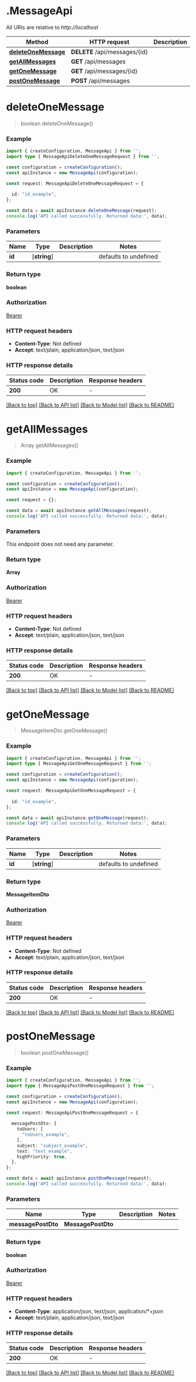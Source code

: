 # .MessageApi

All URIs are relative to *http://localhost*

Method | HTTP request | Description
------------- | ------------- | -------------
[**deleteOneMessage**](MessageApi.md#deleteOneMessage) | **DELETE** /api/messages/{id} | 
[**getAllMessages**](MessageApi.md#getAllMessages) | **GET** /api/messages | 
[**getOneMessage**](MessageApi.md#getOneMessage) | **GET** /api/messages/{id} | 
[**postOneMessage**](MessageApi.md#postOneMessage) | **POST** /api/messages | 


# **deleteOneMessage**
> boolean deleteOneMessage()


### Example


```typescript
import { createConfiguration, MessageApi } from '';
import type { MessageApiDeleteOneMessageRequest } from '';

const configuration = createConfiguration();
const apiInstance = new MessageApi(configuration);

const request: MessageApiDeleteOneMessageRequest = {
  
  id: "id_example",
};

const data = await apiInstance.deleteOneMessage(request);
console.log('API called successfully. Returned data:', data);
```


### Parameters

Name | Type | Description  | Notes
------------- | ------------- | ------------- | -------------
 **id** | [**string**] |  | defaults to undefined


### Return type

**boolean**

### Authorization

[Bearer](README.md#Bearer)

### HTTP request headers

 - **Content-Type**: Not defined
 - **Accept**: text/plain, application/json, text/json


### HTTP response details
| Status code | Description | Response headers |
|-------------|-------------|------------------|
**200** | OK |  -  |

[[Back to top]](#) [[Back to API list]](README.md#documentation-for-api-endpoints) [[Back to Model list]](README.md#documentation-for-models) [[Back to README]](README.md)

# **getAllMessages**
> Array<MessageItemDto> getAllMessages()


### Example


```typescript
import { createConfiguration, MessageApi } from '';

const configuration = createConfiguration();
const apiInstance = new MessageApi(configuration);

const request = {};

const data = await apiInstance.getAllMessages(request);
console.log('API called successfully. Returned data:', data);
```


### Parameters
This endpoint does not need any parameter.


### Return type

**Array<MessageItemDto>**

### Authorization

[Bearer](README.md#Bearer)

### HTTP request headers

 - **Content-Type**: Not defined
 - **Accept**: text/plain, application/json, text/json


### HTTP response details
| Status code | Description | Response headers |
|-------------|-------------|------------------|
**200** | OK |  -  |

[[Back to top]](#) [[Back to API list]](README.md#documentation-for-api-endpoints) [[Back to Model list]](README.md#documentation-for-models) [[Back to README]](README.md)

# **getOneMessage**
> MessageItemDto getOneMessage()


### Example


```typescript
import { createConfiguration, MessageApi } from '';
import type { MessageApiGetOneMessageRequest } from '';

const configuration = createConfiguration();
const apiInstance = new MessageApi(configuration);

const request: MessageApiGetOneMessageRequest = {
  
  id: "id_example",
};

const data = await apiInstance.getOneMessage(request);
console.log('API called successfully. Returned data:', data);
```


### Parameters

Name | Type | Description  | Notes
------------- | ------------- | ------------- | -------------
 **id** | [**string**] |  | defaults to undefined


### Return type

**MessageItemDto**

### Authorization

[Bearer](README.md#Bearer)

### HTTP request headers

 - **Content-Type**: Not defined
 - **Accept**: text/plain, application/json, text/json


### HTTP response details
| Status code | Description | Response headers |
|-------------|-------------|------------------|
**200** | OK |  -  |

[[Back to top]](#) [[Back to API list]](README.md#documentation-for-api-endpoints) [[Back to Model list]](README.md#documentation-for-models) [[Back to README]](README.md)

# **postOneMessage**
> boolean postOneMessage()


### Example


```typescript
import { createConfiguration, MessageApi } from '';
import type { MessageApiPostOneMessageRequest } from '';

const configuration = createConfiguration();
const apiInstance = new MessageApi(configuration);

const request: MessageApiPostOneMessageRequest = {
  
  messagePostDto: {
    toUsers: [
      "toUsers_example",
    ],
    subject: "subject_example",
    text: "text_example",
    highPriority: true,
  },
};

const data = await apiInstance.postOneMessage(request);
console.log('API called successfully. Returned data:', data);
```


### Parameters

Name | Type | Description  | Notes
------------- | ------------- | ------------- | -------------
 **messagePostDto** | **MessagePostDto**|  |


### Return type

**boolean**

### Authorization

[Bearer](README.md#Bearer)

### HTTP request headers

 - **Content-Type**: application/json, text/json, application/*+json
 - **Accept**: text/plain, application/json, text/json


### HTTP response details
| Status code | Description | Response headers |
|-------------|-------------|------------------|
**200** | OK |  -  |

[[Back to top]](#) [[Back to API list]](README.md#documentation-for-api-endpoints) [[Back to Model list]](README.md#documentation-for-models) [[Back to README]](README.md)


